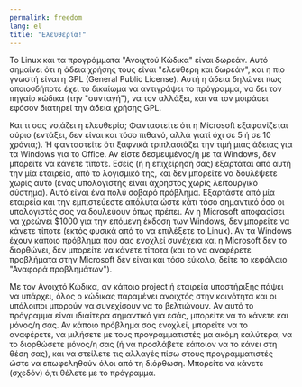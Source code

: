 ```yaml
---
permalink: freedom
lang: el
title: "Ελευθερία!"
---
```


Το Linux και τα προγράμματα "Ανοιχτού Κώδικα" είναι δωρεάν. Αυτό 
σημαίνει ότι η άδεια χρήσης τους είναι "ελεύθερη και δωρεάν", και η 
πιο γνωστή είναι η GPL (General Public License). Αυτή η άδεια δηλώνει
πως οποιοσδήποτε έχει το δικαίωμα να αντιγράψει το πρόγραμμα, να δει
τον πηγαίο κώδικα (την "συνταγή"), να τον αλλάξει, και να τον μοιράσει
εφόσον διατηρεί την άδεια χρήσης GPL.

Και τι σας νοιάζει η ελευθερία; Φανταστείτε ότι η Microsoft εξαφανίζεται
αύριο (εντάξει, δεν είναι και τόσο πιθανό, αλλά γιατί όχι σε 5 ή σε 10
χρόνια;). Ή φανταστείτε ότι ξαφνικά τριπλασιάζει την τιμή μιας άδειας
για τα Windows για το Office. Αν είστε δεσμευμένος/η με τα Windows, 
δεν μπορείτε να κάνετε τίποτε. Εσείς (ή η επιχείρησή σας) εξαρτάται από
αυτή την μία εταιρεία, από το λογισμικό της, και δεν μπορείτε να δουλέψετε
χωρίς αυτό (ένας υπολογιστής είναι άχρηστος χωρίς λειτουργικό σύστημα).
Αυτό είναι ένα πολύ σοβαρό πρόβλημα. Εξαρτάστε από μία εταιρεία και την
εμπιστεύεστε απόλυτα ώστε κάτι τόσο σημαντικό όσο οι υπολογιστές σας να 
δουλεύουν όπως πρέπει. Αν η Microsoft αποφασίσει να χρεώνει $1000 για την 
επόμενη έκδοση των Windows, δεν μπορείτε να κάνετε τίποτε (εκτός φυσικά από
το να επιλέξετε το Linux). Αν τα Windows έχουν κάποιο πρόβλημα που σας
ενοχλεί συνέχεια και η Microsoft δεν το διορθώνει, δεν μπορείτε να κάνετε
τίποτα (και το να αναφέρετε προβλήματα στην Microsoft δεν είναι και τόσο
εύκολο, δείτε το κεφάλαιο "Αναφορά προβλημάτων").

Με τον Ανοιχτό Κώδικα, αν κάποιο project ή εταιρεία υποστήριξης πάψει να
υπάρχει, όλος ο κώδικας παραμένει ανοιχτός στην κοινότητα και οι υπόλοιποι
μπορούν να συνεχίσουν να το βελτιώνουν. Αν αυτό το πρόγραμμα είναι ιδιαίτερα
σημαντικό για εσάς, μπορείτε να το κάνετε και μόνος/η σας. Αν κάποιο πρόβλημα
σας ενοχλεί, μπορείτε να το αναφέρετε, να μιλήσετε με τους προγραμματιστές
μα ακόμη καλύτερα, να το διορθώσετε μόνος/η σας (ή να προσλάβετε κάποιον 
να το κάνει στη θέση σας), και να στείλετε τις αλλαγές πίσω στους προγραμματιστές
ώστε να επωφεληθούν όλοι από τη διόρθωση. Μπορείτε να κάνετε (σχεδόν) ό,τι
θέλετε με το πρόγραμμα.




